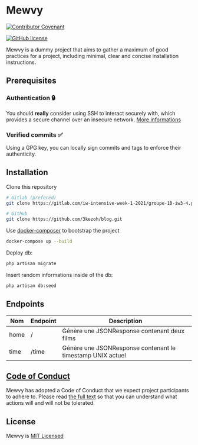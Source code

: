 # Mewvy

[![Contributor Covenant](https://img.shields.io/badge/Contributor%20Convenant-2.1-4baaaa?style=for-the-badge)](./CODE_OF_CONDUCT.md)

[![GitHub license](https://img.shields.io/github/license/3kezoh/templates?style=for-the-badge)](./LICENSE)

Mewvy is a dummy project that aims to gather a maximum of good practices for a project, including minimal, clear and concise installation instructions.

## Prerequisites

### Authentication 🔒

You should **really** consider using SSH to interact securely with, which provides a secure channel over an insecure network. [More informations](https://docs.gitlab.com/ee/ssh/)

### Verified commits ✅

Using a GPG key, you can locally sign commits and tags to enforce their authenticity.

## Installation

Clone this repository

```sh
# Gitlab (prefered)
git clone https://gitlab.com/iw-intensive-week-1-2021/groupe-10-iw3-4.git mewvy
```

```sh
# Github
git clone https://github.com/3kezoh/blog.git
```

Use [docker-composer](https://docs.docker.com/compose/install/) to bootstrap the project

```sh
docker-compose up --build
```

Deploy db:
```sh
php artisan migrate
```

Insert random informations inside of the db:
```sh
php artisan db:seed
```

## Endpoints

| Nom | Endpoint | Description |
|--|--|--|
| home | / | Génère une JSONResponse contenant deux films
| time| /time | Génère une JSONResponse contenant le timestamp UNIX actuel


## [Code of Conduct](./CODE_OF_CONDUCT.md)

Mewvy has adopted a Code of Conduct that we expect project participants to adhere to. Please read [the full text](./CODE_OF_CONDUCT.md) so that you can understand what actions will and will not be tolerated.

## License

Mewvy is [MIT Licensed](./LICENSE)
